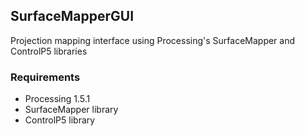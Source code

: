 ## SurfaceMapperGUI

Projection mapping interface using Processing's SurfaceMapper and ControlP5 libraries

### Requirements
* Processing 1.5.1
* SurfaceMapper library
* ControlP5 library
